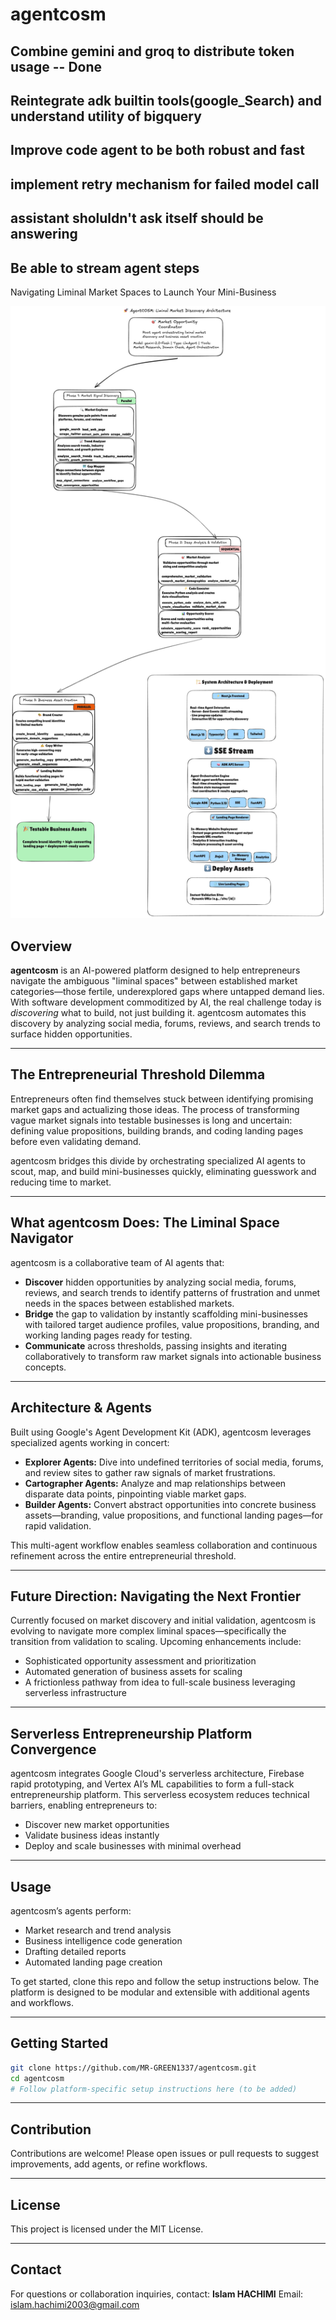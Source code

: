 # agentcosm
## Combine gemini and groq to distribute token usage -- Done
## Reintegrate adk builtin tools(google_Search) and understand utility of bigquery
## Improve code agent to be both robust and fast
## implement retry mechanism for failed model call
## assistant sholuldn't ask itself should be answering
## Be able to stream agent steps

Navigating Liminal Market Spaces to Launch Your Mini-Business

![App](App.png)

## Overview

**agentcosm** is an AI-powered platform designed to help entrepreneurs navigate the ambiguous "liminal spaces" between established market categories—those fertile, underexplored gaps where untapped demand lies.
With software development commoditized by AI, the real challenge today is *discovering* what to build, not just building it. agentcosm automates this discovery by analyzing social media, forums, reviews, and search trends to surface hidden opportunities.

---

## The Entrepreneurial Threshold Dilemma

Entrepreneurs often find themselves stuck between identifying promising market gaps and actualizing those ideas. The process of transforming vague market signals into testable businesses is long and uncertain: defining value propositions, building brands, and coding landing pages before even validating demand.

agentcosm bridges this divide by orchestrating specialized AI agents to scout, map, and build mini-businesses quickly, eliminating guesswork and reducing time to market.

---

## What agentcosm Does: The Liminal Space Navigator

agentcosm is a collaborative team of AI agents that:

* **Discover** hidden opportunities by analyzing social media, forums, reviews, and search trends to identify patterns of frustration and unmet needs in the spaces between established markets.
* **Bridge** the gap to validation by instantly scaffolding mini-businesses with tailored target audience profiles, value propositions, branding, and working landing pages ready for testing.
* **Communicate** across thresholds, passing insights and iterating collaboratively to transform raw market signals into actionable business concepts.

---

## Architecture & Agents

Built using Google's Agent Development Kit (ADK), agentcosm leverages specialized agents working in concert:

* **Explorer Agents:** Dive into undefined territories of social media, forums, and review sites to gather raw signals of market frustrations.
* **Cartographer Agents:** Analyze and map relationships between disparate data points, pinpointing viable market gaps.
* **Builder Agents:** Convert abstract opportunities into concrete business assets—branding, value propositions, and functional landing pages—for rapid validation.

This multi-agent workflow enables seamless collaboration and continuous refinement across the entire entrepreneurial threshold.

---

## Future Direction: Navigating the Next Frontier

Currently focused on market discovery and initial validation, agentcosm is evolving to navigate more complex liminal spaces—specifically the transition from validation to scaling. Upcoming enhancements include:

* Sophisticated opportunity assessment and prioritization
* Automated generation of business assets for scaling
* A frictionless pathway from idea to full-scale business leveraging serverless infrastructure

---

## Serverless Entrepreneurship Platform Convergence

agentcosm integrates Google Cloud's serverless architecture, Firebase rapid prototyping, and Vertex AI’s ML capabilities to form a full-stack entrepreneurship platform. This serverless ecosystem reduces technical barriers, enabling entrepreneurs to:

* Discover new market opportunities
* Validate business ideas instantly
* Deploy and scale businesses with minimal overhead

---

## Usage

agentcosm’s agents perform:

* Market research and trend analysis
* Business intelligence code generation
* Drafting detailed reports
* Automated landing page creation

To get started, clone this repo and follow the setup instructions below. The platform is designed to be modular and extensible with additional agents and workflows.

---

## Getting Started

```bash
git clone https://github.com/MR-GREEN1337/agentcosm.git
cd agentcosm
# Follow platform-specific setup instructions here (to be added)
```

---

## Contribution

Contributions are welcome! Please open issues or pull requests to suggest improvements, add agents, or refine workflows.

---

## License

This project is licensed under the MIT License.

---

## Contact

For questions or collaboration inquiries, contact:
**Islam HACHIMI**
Email: [islam.hachimi2003@gmail.com](mailto:islam.hachimi2003@gmail.com)
